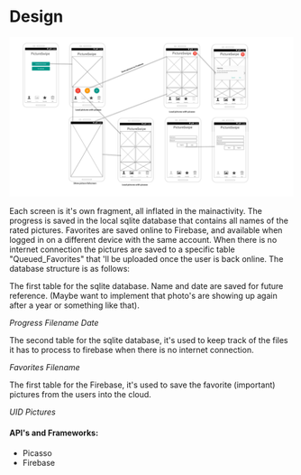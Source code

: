 # Design
![board1](doc/MockupsV3.png)

Each screen is it's own fragment, all inflated in the mainactivity. The progress is saved in the local sqlite database that contains
all names of the rated pictures. Favorites are saved online to Firebase, and available when logged in on a different device with the
same account. When there is no internet connection the pictures are saved to a specific table "Queued_Favorites" that 'll be uploaded
once the user is back online. The database structure is as follows:

The first table for the sqlite database. Name and date are saved for future reference. (Maybe want to implement that photo's are 
showing up again after a year or something like that).

*Progress*
_Filename_
_Date_

The second table for the sqlite database, it's used to keep track of the files it has to process to firebase when there is no internet
connection.

*Favorites*
_Filename_

The first table for the Firebase, it's used to save the favorite (important) pictures from the users into the cloud.

*UID*
_Pictures_

#### API's and Frameworks:
- Picasso
- Firebase




